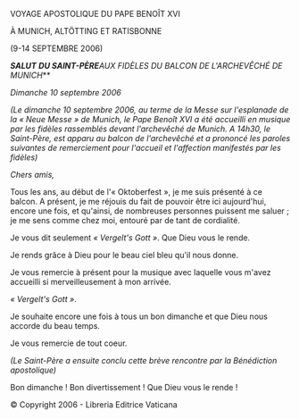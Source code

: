VOYAGE APOSTOLIQUE DU PAPE BENOÎT XVI

À MUNICH, ALTÖTTING ET RATISBONNE

(9-14 SEPTEMBRE 2006)

***SALUT*** ***DU SAINT-PÈRE****AUX FIDÈLES DU BALCON DE L'ARCHEVÊCHÉ DE MUNICH***

*Dimanche 10 septembre 2006*

*(Le dimanche 10 septembre 2006, au terme de la Messe sur l'esplanade de la « *Neue Messe* » de Munich, le Pape Benoît XVI a été accueilli en musique par les fidèles rassemblés devant l'archevêché de Munich. A 14h30, le Saint-Père, est apparu au balcon de l'archevêché et a prononcé les paroles suivantes de remerciement pour l'accueil et l'affection manifestés par les fidèles)*

*Chers amis,*

Tous les ans, au début de l'« Oktoberfest », je me suis présenté à ce balcon. A présent, je me réjouis du fait de pouvoir être ici aujourd'hui, encore une fois, et qu'ainsi, de nombreuses personnes puissent me saluer ; je me sens comme chez moi, entouré par de tant de cordialité.

Je vous dit seulement *« *Vergelt's Gott* »*. Que Dieu vous le rende.

Je rends grâce à Dieu pour le beau ciel bleu qu'il nous donne.

Je vous remercie à présent pour la musique avec laquelle vous m'avez accueilli si merveilleusement à mon arrivée.

*« *Vergelt's Gott* »*.

Je souhaite encore une fois à tous un bon dimanche et que Dieu nous accorde du beau temps.

Je vous remercie de tout coeur.

*(Le Saint-Père a ensuite conclu cette brève rencontre par la Bénédiction apostolique)*

Bon dimanche ! Bon divertissement ! Que Dieu vous le rende !

© Copyright 2006 - Libreria Editrice Vaticana